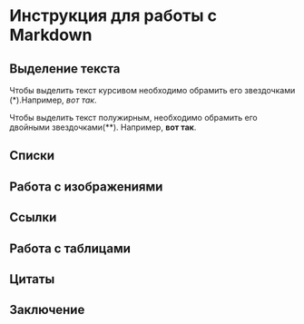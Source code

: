 # Инструкция для работы с Markdown

## Выделение текста

Чтобы выделить текст курсивом необходимо обрамить его звездочками (*).Например, *вот так*.

Чтобы выделить текст полужирным, необходимо обрамить его двойными звездочками(**). Например, **вот так**.

## Списки

## Работа с изображениями

## Ссылки

## Работа с таблицами

## Цитаты

## Заключение